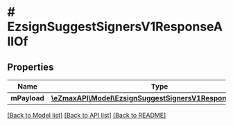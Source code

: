 # # EzsignSuggestSignersV1ResponseAllOf

## Properties

Name | Type | Description | Notes
------------ | ------------- | ------------- | -------------
**mPayload** | [**\eZmaxAPI\Model\EzsignSuggestSignersV1ResponseMPayload**](EzsignSuggestSignersV1ResponseMPayload.md) |  |

[[Back to Model list]](../../README.md#models) [[Back to API list]](../../README.md#endpoints) [[Back to README]](../../README.md)
